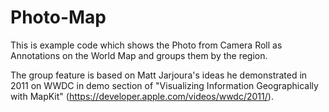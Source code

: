 Photo-Map
=========

This is example code which shows the Photo from Camera Roll as Annotations on the World Map and groups them by the region.

The group feature is based on Matt Jarjoura's ideas he demonstrated in 2011 on WWDC in demo section of "Visualizing Information Geographically with MapKit" (https://developer.apple.com/videos/wwdc/2011/).


